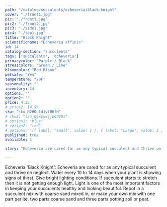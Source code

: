 ```yaml
---
path: "/catalog/succulents/echeveria/black-knight"
cover: "./front1.jpg"
pic: "./front1.jpg"
pic2: "./front2.jpg"
pic3: "./side1.jpg"
pic4: "./top1.jpg"
title: "Black Knight"
scientificname: "Echeveria affinis"
id: 14 
catalog-section: "succulents"
tags: ['succulents', 'echeveria']
primarycolor: "Purple / Black"
stresscolors: "Green / Lime"
bloomcolor: "Red Bloom"
petsafe: "Yes"
temperature: "20F"
seasonality: ""
inventory: 14
option1: ""
option2: ""
price: 4.25
# price2: 14.99
sku: "sku_H2HOLfd1vf0HfH"
# sku2: "sku_GjxyukjjpQOVDs"
# option1: "blue"
# option2: "red"
# options: '[{ label: "Small", value: 1 }, { label: "Large", value: 2 }]'
published: true
available: 1

story: "Echeveria are cared for as any typical succulent and thrive on neglect. Water every 10 to 14 days when your plant is showing signs of thirst. Give bright lighting conditions. If succulent starts to stretch then it is not getting enough light. Light is one of the most important factors in keeping your succulents healthy and looking beautiful. Repot in a succulent mix with coarse sand mixed in, or make your own mix with one part perlite, two parts coarse sand and three parts potting soil or peat."

---
```


Echeveria 'Black Knight': Echeveria are cared for as any typical succulent and thrive on neglect. Water every 10 to 14 days when your plant is showing signs of thirst. Give bright lighting conditions. If succulent starts to stretch then it is not getting enough light. Light is one of the most important factors in keeping your succulents healthy and looking beautiful. Repot in a succulent mix with coarse sand mixed in, or make your own mix with one part perlite, two parts coarse sand and three parts potting soil or peat.
